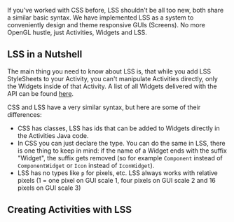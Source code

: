 If you've worked with CSS before, LSS shouldn't be all too new, both share a similar basic syntax. We have implemented LSS as a system to conveniently design and theme responsive GUIs (Screens). No more OpenGL hustle, just Activities, Widgets and LSS. 

## LSS in a Nutshell

The main thing you need to know about LSS is, that while you add LSS StyleSheets to your Activity, you can't manipulate Activities directly, only the Widgets inside of that Activity. 
A list of all Widgets delivered with the API can be found <a href="#FINAL-LINK-HERE">here</a>.

CSS and LSS have a very similar syntax, but here are some of their differences:

 + CSS has classes, LSS has ids that can be added to Widgets directly in the Activities Java code.
 + In CSS you can just declare the type. You can do the same in LSS, there is one thing to keep in mind: if the name of a Widget ends with the suffix "Widget", the suffix gets removed (so for example `Component` instead of `ComponentWidget` or `Icon` instead of `IconWidget`).
 + LSS has no types like `p` for pixels, etc. LSS always works with relative pixels (1 = one pixel on GUI scale 1, four pixels on GUI scale 2 and 16 pixels on GUI scale 3)


## Creating Activities with LSS

